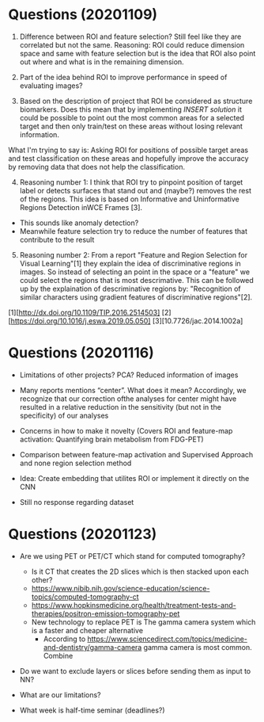 # Questions (20201109)
1. Difference between ROI and feature selection? Still feel like they are correlated but not the same. Reasoning: ROI could reduce dimension space and same with feature selection but is the idea that ROI also point out where and what is in the remaining dimension.

2. Part of the idea behind ROI to improve performance in speed of evaluating images?

3. Based on the description of project that ROI be considered as structure biomarkers. Does this mean that by implementing *INSERT solution* it could be possible to point out the most common areas for a selected target and then only train/test on these areas without losing relevant information. 

What I'm trying to say is: Asking ROI for positions of possible target areas and test classification on these areas and hopefully improve the accuracy by removing data that does not help the classification.

4. Reasoning number 1:
I think that ROI try to pinpoint position of target label or detects surfaces that stand out and (maybe?) removes the rest of the regions. This idea is based on Informative and Uninformative Regions Detection inWCE Frames [3].
- This sounds like anomaly detection? 
- Meanwhile feature selection try to reduce the number of features that contribute to the result 

5. Reasoning number 2:
From a report "Feature and Region Selection for Visual Learning"[1] they explain the idea of discriminative regions in images. So instead of selecting an point in the space or a "feature" we could select the regions that is most descrimative. This can be followed up by the explaination of descriminative regions by: "Recognition of similar characters using gradient features of discriminative regions"[2]. 



[1][http://dx.doi.org/10.1109/TIP.2016.2514503]
[2][https://doi.org/10.1016/j.eswa.2019.05.050]
[3][10.7726/jac.2014.1002a]

# Questions (20201116)
* Limitations of other projects? PCA? Reduced information of images
* Many reports mentions “center”. What does it mean? Accordingly, we recognize that our correction ofthe analyses for center might have resulted in a relative reduction in the sensitivity (but not in the specificity) of our analyses
* Concerns in how to make it novelty (Covers ROI and feature-map activation: Quantifying brain metabolism from FDG-PET)

* Comparison between feature-map activation and Supervised Approach and none region selection method

* Idea: Create embedding that utilites ROI or implement it directly on the CNN
* Still no response regarding dataset

# Questions (20201123)
* Are we using PET or PET/CT which stand for computed tomography?
	* Is it CT that creates the 2D slices which is then stacked upon each other?
	* https://www.nibib.nih.gov/science-education/science-topics/computed-tomography-ct
	* https://www.hopkinsmedicine.org/health/treatment-tests-and-therapies/positron-emission-tomography-pet
	* New technology to replace PET is The gamma camera system which is a faster and cheaper alternative 
		* According to https://www.sciencedirect.com/topics/medicine-and-dentistry/gamma-camera gamma camera is most common. Combine 

* Do we want to exclude layers or slices before sending them as input to NN?
* What are our limitations?
* What week is half-time seminar (deadlines?)